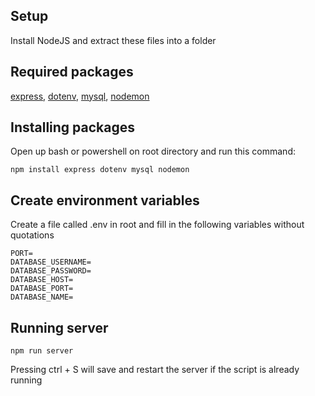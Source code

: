 ## Setup
Install NodeJS and extract these files into a folder

## Required packages
[express](https://www.npmjs.com/package/express), [dotenv](https://www.npmjs.com/package/dotenv), [mysql](https://www.npmjs.com/package/mysql), [nodemon](https://www.npmjs.com/package/nodemon)

## Installing packages
Open up bash or powershell on root directory and run this command:
```
npm install express dotenv mysql nodemon
```

## Create environment variables
Create a file called .env in root and fill in the following variables without quotations
```
PORT=
DATABASE_USERNAME=
DATABASE_PASSWORD=
DATABASE_HOST=
DATABASE_PORT=
DATABASE_NAME=
```

## Running server
```
npm run server
```
Pressing ctrl + S will save and restart the server if the script is already running